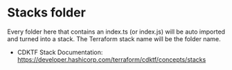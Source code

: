 # Stacks folder

Every folder here that contains an index.ts (or index.js) will be auto imported and turned into a stack.  The Terraform stack name will be the folder name.

- CDKTF Stack Documentation: <https://developer.hashicorp.com/terraform/cdktf/concepts/stacks>
